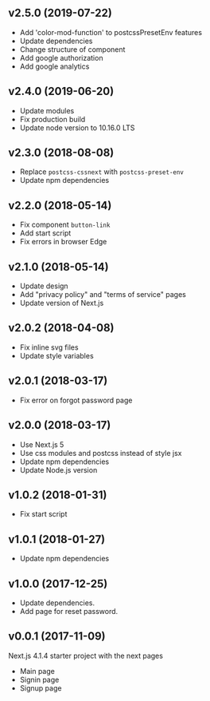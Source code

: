 ## v2.5.0 (2019-07-22)

- Add 'color-mod-function' to postcssPresetEnv features
- Update dependencies
- Change structure of component
- Add google authorization
- Add google analytics

## v2.4.0 (2019-06-20)

- Update modules
- Fix production build
- Update node version to 10.16.0 LTS

## v2.3.0 (2018-08-08)

- Replace `postcss-cssnext` with `postcss-preset-env`
- Update npm dependencies

## v2.2.0 (2018-05-14)

- Fix component `button-link`
- Add start script
- Fix errors in browser Edge

## v2.1.0 (2018-05-14)

- Update design
- Add "privacy policy" and "terms of service" pages
- Update version of Next.js

## v2.0.2 (2018-04-08)

- Fix inline svg files
- Update style variables

## v2.0.1 (2018-03-17)

- Fix error on forgot password page

## v2.0.0 (2018-03-17)

- Use Next.js 5
- Use css modules and postcss instead of style jsx
- Update npm dependencies
- Update Node.js version

## v1.0.2 (2018-01-31)

- Fix start script

## v1.0.1 (2018-01-27)

- Update npm dependencies

## v1.0.0 (2017-12-25)

- Update dependencies.
- Add page for reset password.

## v0.0.1 (2017-11-09)

Next.js 4.1.4 starter project with the next pages
  - Main page
  - Signin page
  - Signup page
